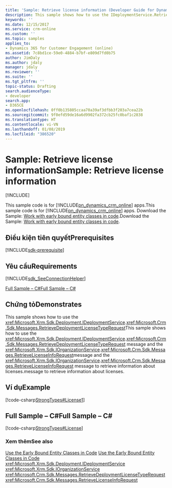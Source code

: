 ```yaml
---
title: 'Sample: Retrieve license information (Developer Guide for Dynamics 365 for Customer Engagement)| MicrosoftDocs'
description: This sample shows how to use the IDeploymentService.RetrieveDeploymentLicenseTypeRequest message and the IOrganizationService.RetrieveLicenseInfoRequest message to retrieve information about licenses
keywords: ''
ms.date: 12/15/2017
ms.service: crm-online
ms.custom: ''
ms.topic: samples
applies_to:
- Dynamics 365 for Customer Engagement (online)
ms.assetid: 7c8bd1ce-59e0-4884-b7bf-e809d7fd0b75
author: JimDaly
ms.author: jdaly
manager: jdaly
ms.reviewer: ''
ms.suite: ''
ms.tgt_pltfrm: ''
topic-status: Drafting
search.audienceType:
- developer
search.app:
- D365CE
ms.openlocfilehash: 0ff0b135805ccaa70a39af3dfbb3f203a7cea22b
ms.sourcegitcommit: 9f0efd59de16a6d9902fa372cb25fc0baf1c2838
ms.translationtype: HT
ms.contentlocale: vi-VN
ms.lasthandoff: 01/08/2019
ms.locfileid: "386520"
---
```

# <a name="sample-retrieve-license-information"></a><span data-ttu-id="b0b80-103">Sample: Retrieve license information</span><span class="sxs-lookup"><span data-stu-id="b0b80-103">Sample: Retrieve license information</span></span>

[!INCLUDE[](../../includes/cc_applies_to_update_9_0_0.md)]

<span data-ttu-id="b0b80-104">This sample code is for [!INCLUDE[pn_dynamics_crm_online](../../includes/pn-dynamics-crm-online.md)] apps.</span><span class="sxs-lookup"><span data-stu-id="b0b80-104">This sample code is for [!INCLUDE[pn_dynamics_crm_online](../../includes/pn-dynamics-crm-online.md)] apps.</span></span> <span data-ttu-id="b0b80-105">Download the Sample: [Work with early bound entity classes in code](https://code.msdn.microsoft.com/Work-with-early-bound-6914f6e7).</span><span class="sxs-lookup"><span data-stu-id="b0b80-105">Download the Sample: [Work with early bound entity classes in code](https://code.msdn.microsoft.com/Work-with-early-bound-6914f6e7).</span></span>   

## <a name="prerequisites"></a><span data-ttu-id="b0b80-106">Điều kiện tiên quyết</span><span class="sxs-lookup"><span data-stu-id="b0b80-106">Prerequisites</span></span>
[!INCLUDE[sdk-prerequisite](../../includes/sdk-prerequisite.md)]
  
## <a name="requirements"></a><span data-ttu-id="b0b80-107">Yêu cầu</span><span class="sxs-lookup"><span data-stu-id="b0b80-107">Requirements</span></span>  
[!INCLUDE[sdk_SeeConnectionHelper](../../includes/sdk-seeconnectionhelper.md)]
  
 [<span data-ttu-id="b0b80-108">Full Sample – C#</span><span class="sxs-lookup"><span data-stu-id="b0b80-108">Full Sample – C#</span></span>](sample-initialize-record-existing-record.md#full_C)  
  
## <a name="demonstrates"></a><span data-ttu-id="b0b80-109">Chứng tỏ</span><span class="sxs-lookup"><span data-stu-id="b0b80-109">Demonstrates</span></span>  
 <span data-ttu-id="b0b80-110">This sample shows how to use the <xref:Microsoft.Xrm.Sdk.Deployment.IDeploymentService>.<xref:Microsoft.Crm.Sdk.Messages.RetrieveDeploymentLicenseTypeRequest></span><span class="sxs-lookup"><span data-stu-id="b0b80-110">This sample shows how to use the <xref:Microsoft.Xrm.Sdk.Deployment.IDeploymentService>.<xref:Microsoft.Crm.Sdk.Messages.RetrieveDeploymentLicenseTypeRequest></span></span> <span data-ttu-id="b0b80-111">message and the <xref:Microsoft.Xrm.Sdk.IOrganizationService>.<xref:Microsoft.Crm.Sdk.Messages.RetrieveLicenseInfoRequest></span><span class="sxs-lookup"><span data-stu-id="b0b80-111">message and the <xref:Microsoft.Xrm.Sdk.IOrganizationService>.<xref:Microsoft.Crm.Sdk.Messages.RetrieveLicenseInfoRequest></span></span> <span data-ttu-id="b0b80-112">message to retrieve information about licenses.</span><span class="sxs-lookup"><span data-stu-id="b0b80-112">message to retrieve information about licenses.</span></span>  
  
## <a name="example"></a><span data-ttu-id="b0b80-113">Ví dụ</span><span class="sxs-lookup"><span data-stu-id="b0b80-113">Example</span></span>  
 [!code-csharp[StrongTypes#License1](../../snippets/csharp/CRMV8/strongtypes/cs/license1.cs#license1)]  
  
<a name="full_C"></a>   
## <a name="full-sample--c"></a><span data-ttu-id="b0b80-114">Full Sample – C#</span><span class="sxs-lookup"><span data-stu-id="b0b80-114">Full Sample – C#</span></span>  
 [!code-csharp[StrongTypes#License](../../snippets/csharp/CRMV8/strongtypes/cs/license.cs#license)]  
  
### <a name="see-also"></a><span data-ttu-id="b0b80-115">Xem thêm</span><span class="sxs-lookup"><span data-stu-id="b0b80-115">See also</span></span>  
 <span data-ttu-id="b0b80-116">[Use the Early Bound Entity Classes in Code](use-early-bound-entity-classes-code.md) </span><span class="sxs-lookup"><span data-stu-id="b0b80-116">[Use the Early Bound Entity Classes in Code](use-early-bound-entity-classes-code.md) </span></span>  
 <xref:Microsoft.Xrm.Sdk.Deployment.IDeploymentService>   
<xref:Microsoft.Xrm.Sdk.IOrganizationService>   
 <xref:Microsoft.Crm.Sdk.Messages.RetrieveDeploymentLicenseTypeRequest>   
 <xref:Microsoft.Crm.Sdk.Messages.RetrieveLicenseInfoRequest>
